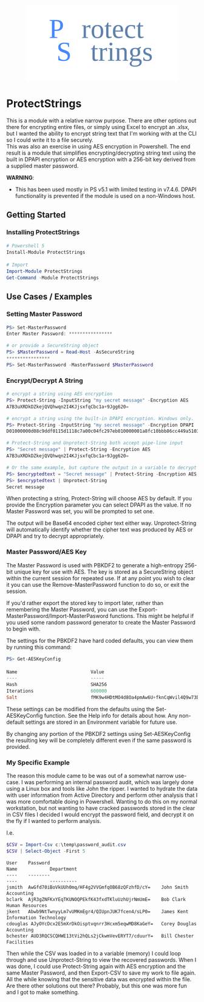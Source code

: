 <div align='center'>
<img src='Assets/protectstrings.svg' />
</div>  

ProtectStrings
==============  

This is a module with a relative narrow purpose.  There are other options out there for encrypting entire files, or simply using Excel to encrypt an .xlsx, but I wanted the ability to encrypt string text that I'm working with at the CLI so I could write it to a file securely.  
This was also an exercise in using AES encryption in Powershell.  The end result is a module that simplifies encrypting/decrypting string text using the built in DPAPI encryption or AES encryption with a 256-bit key derived from a supplied master password.  
  
**WARNING**:

* This has been used mostly in PS v5.1 with limited testing in v7.4.6.  DPAPI functionality is prevented if the module is used on a non-Windows host.   
  

## Getting Started  
  
### Installing ProtectStrings  
```powershell  
# Powershell 5
Install-Module ProtectStrings  
  
# Import  
Import-Module ProtectStrings  
Get-Command -Module ProtectStrings  
```  
  
## Use Cases / Examples  
  
### Setting Master Password  
```powershell  
PS> Set-MasterPassword
Enter Master Password: ****************  
```  
  
```powershell
# or provide a SecureString object  
PS> $MasterPassword = Read-Host -AsSecureString  
****************  
PS> Set-MasterPassword -MasterPassword $MasterPassword  
```  

### Encrypt/Decrypt A String  
  
```powershell
# encrypt a string using AES encryption  
PS> Protect-String -InputString "my secret message" -Encryption AES  
A7B3uXRDkDZkejQVQhwqn2I4KJjsxfqCbc1a+9Jgg620=
```  
    
```powershell
# encrypt a string using the built-in DPAPI encryption. Windows only.  
PS> Protect-String -InputString "my secret message" -Encryption DPAPI  
D01000000d08c9ddf0115d1118c7a00c04fc297eb010000001a8fc10bbb86cc449a5103047b4b246d0000000002000000000003660000c0000000100000003960a9bffe1fcf050567397531eb71da0000000004800000a00000001000000098435688c310d7254279e472ce2bf2b820000000eaca228aae688c9f8dc1eb304178078cbe0d54364b922d453b8899ca3b438c5a14000000848a67d2fb9c54bd64833d89387c0f4193422ff5?TE5JUEMyMjIxNTBMXEJvZGV0dEM=
```  
  
```powershell  
# Protect-String and Unprotect-String both accept pipe-line input  
PS> "Secret message" | Protect-String -Encryption AES  
A7B3uXRDkDZkejQVQhwqn2I4KJjsxfqCbc1a+9Jgg620=
```  

```powershell
# Or the same example, but capture the output in a variable to decrypt later  
PS> $encryptedtext = "Secret message" | Protect-String -Encryption AES  
PS> $encryptedtext | Unprotect-String    
Secret message  
```  
  
When protecting a string, Protect-String will choose AES by default.  If you provide the Encryption parameter you can select DPAPI as the value.  If no Master Password was set, you will be prompted to set one.  
  
The output will be Base64 encoded cipher text either way.  Unprotect-String will automatically identify whether the cipher text was produced by AES or DPAPI and try to decrypt appropriately.  
### Master Password/AES Key
  
The Master Password is used with PBKDF2 to generate a high-entropy 256-bit unique key for use with AES.  The key is stored as a SecureString object within the current session for repeated use.  If at any point you wish to clear it you can use the Remove-MasterPassword function to do so, or exit the session.  
  
If you'd rather export the stored key to import later, rather than remembering the Master Password, you can use the Export-MasterPassword/Import-MasterPasword functions.  This might be helpful if you used some random password generator to create the Master Password to begin with.  
  
The settings for the PBKDF2 have hard coded defaults, you can view them by running this command:  
```powershell  
PS> Get-AESKeyConfig 

Name                           Value
----                           -----
Hash                           SHA256
Iterations                     600000
Salt                           fMK9w4HDtMO4d8Oa4pmAw6U+fknCqWvil4Q9w73DscOtw64=
```  
  
These settings can be modified from the defaults using the Set-AESKeyConfig function.  See the Help info for details about how.  Any non-default settings are stored in an Environment variable for future use.    
  
By changing any portion of the PBKDF2 settings using Set-AESKeyConfig the resulting key will be completely different even if the same password is provided.  
  
### My Specific Example  
  
The reason this module came to be was out of a somewhat narrow use-case.  I was performing an internal password audit, which was largely done using a Linux box and tools like John the ripper.  I wanted to hydrate the data with user information from Active Directory and perform other analysis that I was more comfortable doing in Powershell.  Wanting to do this on my normal workstation, but not wanting to have cracked passwords stored in the clear in CSV files I decided I would encrypt the password field, and decrypt it on the fly if I wanted to perform analysis.  
  
I.e.  
```powershell  
$CSV = Import-Csv c:\temp\password_audit.csv  
$CSV | Select-Object -First 5  
```  
  
```  
User    Password                                                                                                                                Name            Department
----    --------                                                                                                                                ----            ----------
jsmith  AwGfd70iBoVkUUh0mq/HF4g2VVGmfqOB68zQFzhfD/cY=    John Smith      Accounting
bclark  AjR3gZNFKxYEqTKUNOQPEkfK43fxdTKluUzhUjrNmUmE=    Bob Clark       Human Resources  
jkent   Abwb9NtTwnyyLm7vUMKmEgr4/QIUpnJUK7fcen4/sLP0=    James Kent      Information Technology  
cdouglas AJyOYcDcx2E5mXrDkOisptvqnrr3Hcxm5eqwMD8KaGeY=   Corey Douglas   Accounting  
bchester AUD3RQCSCQHWE13tVi2hQLs2jCkwmVevERYT7/cduurY=   Bill Chester    Facilities
```  
  
Then while the CSV was loaded in to a variable (memory) I could loop through and use Unprotect-String to view the recovered passwords.  When I was done, I could use Protect-String again with AES encryption and the same Master Password, and then Export-CSV to save my work to file again.  All the while knowing that the sensitive data was encrypted within the file.  Are there other solutions out there? Probably, but this one was more fun and I got to make something.  
